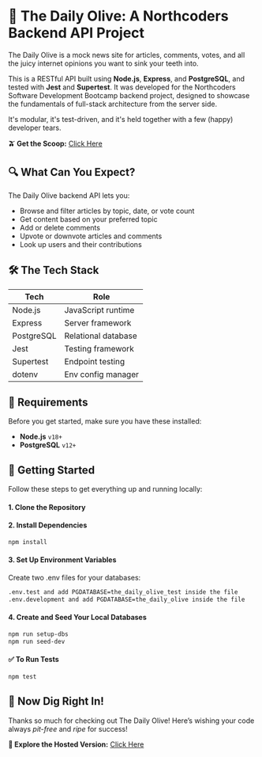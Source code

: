 # 📰 The Daily Olive: A Northcoders Backend API Project

The Daily Olive is a mock news site for articles, comments, votes, and all the juicy internet opinions you want to sink your teeth into.

This is a RESTful API built using **Node.js**, **Express**, and **PostgreSQL**, and tested with **Jest** and **Supertest**. It was developed for the Northcoders Software Development Bootcamp backend project, designed to showcase the fundamentals of full-stack architecture from the server side.

It's modular, it's test-driven, and it's held together with a few (happy) developer tears.

**🫒 Get the Scoop:** [Click Here](https://the-daily-olive.onrender.com/api)

## 🔍 What Can You Expect?

The Daily Olive backend API lets you:

- Browse and filter articles by topic, date, or vote count  
- Get content based on your preferred topic
- Add or delete comments
- Upvote or downvote articles and comments  
- Look up users and their contributions  

## 🛠 The Tech Stack

| Tech        | Role                          |
|-------------|-------------------------------|
| Node.js     | JavaScript runtime            |
| Express     | Server framework              |
| PostgreSQL  | Relational database           |
| Jest        | Testing framework             |
| Supertest   | Endpoint testing              |
| dotenv      | Env config manager            |

## 📌 Requirements

Before you get started, make sure you have these installed:

- **Node.js** `v18+`
- **PostgreSQL** `v12+`

## 🚀 Getting Started

Follow these steps to get everything up and running locally:

#### 1. Clone the Repository

#### 2. Install Dependencies

```bash
npm install
```

#### 3. Set Up Environment Variables

Create two .env files for your databases:

```bash
.env.test and add PGDATABASE=the_daily_olive_test inside the file
.env.development and add PGDATABASE=the_daily_olive inside the file
```

#### 4. Create and Seed Your Local Databases

```bash
npm run setup-dbs
npm run seed-dev
```

#### ✅ To Run Tests

```bash
npm test
```

## 🎉 Now Dig Right In!

Thanks so much for checking out The Daily Olive! Here’s wishing your code always _pit-free_ and _ripe_ for success!

**📍 Explore the Hosted Version:** [Click Here](https://the-daily-olive.onrender.com/api)
